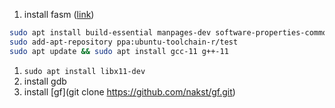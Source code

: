 1) install fasm ([link](https://flatassembler.net/download.php))
```bash
sudo apt install build-essential manpages-dev software-properties-common
sudo add-apt-repository ppa:ubuntu-toolchain-r/test
sudo apt update && sudo apt install gcc-11 g++-11
```
1) `sudo apt install libx11-dev`
1) install gdb
1) install [gf](git clone https://github.com/nakst/gf.git)


